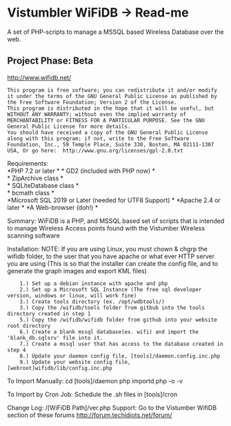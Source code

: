 Vistumbler WiFiDB -> Read-me
===================

  A set of PHP-scripts to manage a MSSQL based Wireless Database over the web.

  Project Phase: Beta
  --------------
  http://www.wifidb.net/

	This program is free software; you can redistribute it and/or modify it under the terms of the GNU General Public License as published by the Free Software Foundation; Version 2 of the License.
	This program is distributed in the hope that it will be useful, but WITHOUT ANY WARRANTY; without even the implied warranty of MERCHANTABILITY or FITNESS FOR A PARTICULAR PURPOSE. See the GNU General Public License for more details.
	You should have received a copy of the GNU General Public License along with this program; if not, write to the Free Software Foundation, Inc., 59 Temple Place, Suite 330, Boston, MA 02111-1307 USA, Or go here:  http://www.gnu.org/licenses/gpl-2.0.txt
		
  Requirements:  
  *PHP 7.2 or later  * 
    * GD2 (included with PHP now)    *  
    * ZipArchive class    *  
    * SQLiteDatabase class    *  
    * bcmath class    *  
  *Microsoft SQL 2019 or Later (needed for UTF8 Support)  * 
  *Apache 2.4 or later  * 
  *A Web-browser (doh!)  * 

  Summary:
		WiFiDB is a PHP, and MSSQL based set of scripts that is intended to manage 
		Wireless Access points found with the Vistumber Wireless scanning software  

		
  Installation:
		NOTE: If you are using Linux, you must chown & chgrp the wifidb folder, to the user 
		that you have apache or what ever HTTP server you are using (This is so that 
		the installer can create the config file, and to generate the graph images 
		and export KML files)
		
		1.) Set up a debian instance with apache and php
		2.) Set up a Microsoft SQL Instance (The free sql developer version, windows or linux, will work fine)
		3.) Create tools directory (ex. /opt/wdbtools/)
		3.) Copy the /wifidb/tools folder from gitbub into the tools directory created in step 1
		5.) Copy the /wifidb/wifidb folder from github into your website root directory
		6.) Create a blank mssql database(ex. wifi) and import the 'blank_db.sqlsrv' file into it.
		7.) Create a mssql user that has access to the database created in step 4
		8.) Update your daemon config file, [tools]/daemon.config.inc.php
		9.) Update your website config file, [webroot]wifidb/lib/config.inc.php
		
  To Import Manually:
	cd [tools]/daemon
	php importd.php -o -v

  To Import by Cron Job:
	Schedule the .sh files in [tools]/cron
		
		
  Change Log:
		/[WiFiDB Path]/ver.php
  Support:
		Go to the Vistumber WifiDB section of these forums http://forum.techidiots.net/forum/

